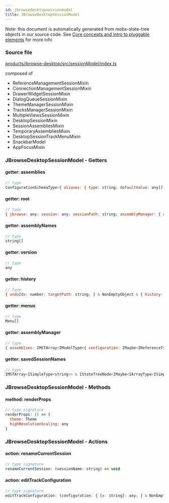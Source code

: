 ```yaml
---
id: jbrowsedesktopsessionmodel
title: JBrowseDesktopSessionModel
---
```


Note: this document is automatically generated from mobx-state-tree objects in
our source code. See
[Core concepts and intro to pluggable elements](/docs/developer_guide/) for more
info

### Source file

[products/jbrowse-desktop/src/sessionModel/index.ts](https://github.com/GMOD/jbrowse-components/blob/main/products/jbrowse-desktop/src/sessionModel/index.ts)

composed of

- ReferenceManagementSessionMixin
- ConnectionManagementSessionMixin
- DrawerWidgetSessionMixin
- DialogQueueSessionMixin
- ThemeManagerSessionMixin
- TracksManagerSessionMixin
- MultipleViewsSessionMixin
- DesktopSessionMixin
- SessionAssembliesMixin
- TemporaryAssembliesMixin
- DesktopSessionTrackMenuMixin
- SnackbarModel
- AppFocusMixin

### JBrowseDesktopSessionModel - Getters

#### getter: assemblies

```js
// type
ConfigurationSchemaType<{ aliases: { type: string; defaultValue: any[]; description: string; }; sequence: AnyConfigurationSchemaType; refNameColors: { type: string; defaultValue: any[]; description: string; }; refNameAliases: ConfigurationSchemaType<...>; cytobands: ConfigurationSchemaType<...>; displayName: { ...; ...
```

#### getter: root

```js
// type
{ jbrowse: any; session: any; sessionPath: string; assemblyManager: { assemblies: IMSTArray<IModelType<{ configuration: IMaybe<IReferenceType<IAnyType>>; }, { ...; } & ... 5 more ... & { ...; }, _NotCustomized, _NotCustomized>> & IStateTreeNode<...>; } & ... 5 more ... & IStateTreeNode<...>; internetAccounts: IMSTAr...
```

#### getter: assemblyNames

```js
// type
string[]
```

#### getter: version

```js
// type
any
```

#### getter: history

```js
// type
{ undoIdx: number; targetPath: string; } & NonEmptyObject & { history: unknown[]; notTrackingUndo: boolean; } & { readonly canUndo: boolean; readonly canRedo: boolean; } & { ...; } & IStateTreeNode<...>
```

#### getter: menus

```js
// type
Menu[]
```

#### getter: assemblyManager

```js
// type
{ assemblies: IMSTArray<IModelType<{ configuration: IMaybe<IReferenceType<IAnyType>>; }, { error: unknown; loadingP: Promise<void> | undefined; volatileRegions: BasicRegion[] | undefined; refNameAliases: RefNameAliases | undefined; lowerCaseRefNameAliases: RefNameAliases | undefined; cytobands: Feature[] | undefined...
```

#### getter: savedSessionNames

```js
// type
IMSTArray<ISimpleType<string>> & IStateTreeNode<IMaybe<IArrayType<ISimpleType<string>>>>
```

### JBrowseDesktopSessionModel - Methods

#### method: renderProps

```js
// type signature
renderProps: () => {
  theme: Theme
  highResolutionScaling: any
}
```

### JBrowseDesktopSessionModel - Actions

#### action: renameCurrentSession

```js
// type signature
renameCurrentSession: (sessionName: string) => void
```

#### action: editTrackConfiguration

```js
// type signature
editTrackConfiguration: (configuration: { [x: string]: any; } & NonEmptyObject & { setSubschema(slotName: string, data: Record<string, unknown>): Record<string, unknown> | ({ [x: string]: any; } & NonEmptyObject & { ...; } & IStateTreeNode<...>); } & IStateTreeNode<...>) => void
```
